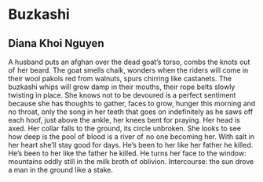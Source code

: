 # Buzkashi
## Diana Khoi Nguyen
A husband puts an afghan over the dead goat’s
torso, combs the knots out of  her beard.
The goat smells chalk, wonders when the riders
will come in their wool pakols red from walnuts, spurs
chirring like castanets. The buzkashi whips
will grow damp in their mouths, their rope belts
slowly twisting in place. She knows
not to be devoured is a perfect sentiment
because she has thoughts to gather, faces to grow,
hunger this morning and no throat, only
the song in her teeth that goes on
indefinitely as he saws off each hoof, just
above the ankle, her knees bent for praying.
Her head is axed. Her collar
falls to the ground, its circle unbroken. She looks to see
how deep is the pool of  blood is a river
of  no one becoming her. With salt in her heart
she’ll stay good for days. He’s been to her like her father
he killed. He’s been to her like the father he killed.
He turns her face to the window: mountains
oddly still in the milk broth of oblivion. Intercourse:
the sun drove a man in the ground like a stake.